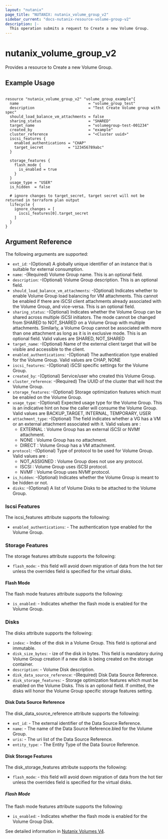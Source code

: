 ```yaml
---
layout: "nutanix"
page_title: "NUTANIX: nutanix_volume_group_v2"
sidebar_current: "docs-nutanix-resource-volume-group-v2"
description: |-
  This operation submits a request to Create a new Volume Group.
---
```


# nutanix_volume_group_v2

Provides a resource to Create a new Volume Group.

## Example Usage

``` hcl

resource "nutanix_volume_group_v2" "volume_group_example"{
  name                               = "volume_group_test"
  description                        = "Test Create Volume group with spec"
  should_load_balance_vm_attachments = false
  sharing_status                     = "SHARED"
  target_name                        = "volumegroup-test-001234"
  created_by                         = "example"
  cluster_reference                  = "<Cluster uuid>"
  iscsi_features {
    enabled_authentications = "CHAP"
    target_secret           = "123456789abc"
  }

  storage_features {
    flash_mode {
      is_enabled = true
    }
  }
  usage_type = "USER"
  is_hidden  = false

  # ignore changes to target_secret, target secret will not be returned in terraform plan output 
  lifecycle {
    ignore_changes = [
      iscsi_features[0].target_secret
    ]
  }
}
```

## Argument Reference
The following arguments are supported:


* `ext_id`: -(Optional) A globally unique identifier of an instance that is suitable for external consumption.
* `name`: -(Required) Volume Group name. This is an optional field.
* `description`: -(Optional) Volume Group description. This is an optional field.
* `should_load_balance_vm_attachments`: -(Optional) Indicates whether to enable Volume Group load balancing for VM attachments. This cannot be enabled if there are iSCSI client attachments already associated with the Volume Group, and vice-versa. This is an optional field.
* `sharing_status`: -(Optional) Indicates whether the Volume Group can be shared across multiple iSCSI initiators. The mode cannot be changed from SHARED to NOT_SHARED on a Volume Group with multiple attachments. Similarly, a Volume Group cannot be associated with more than one attachment as long as it is in exclusive mode. This is an optional field. Valid values are SHARED, NOT_SHARED
* `target_name`: -(Optional) Name of the external client target that will be visible and accessible to the client.
* `enabled_authentications`: -(Optional) The authentication type enabled for the Volume Group. Valid values are CHAP, NONE
* `iscsi_features`: -(Optional) iSCSI specific settings for the Volume Group.
* `created_by`: -(Optional) Service/user who created this Volume Group.
* `cluster_reference`: -(Required) The UUID of the cluster that will host the Volume Group.
* `storage_features`: -(Optional) Storage optimization features which must be enabled on the Volume Group.
* `usage_type`: -(Optional) Expected usage type for the Volume Group. This is an indicative hint on how the caller will consume the Volume Group.  Valid values are BACKUP_TARGET, INTERNAL, TEMPORARY, USER
* `attachment_type`: -(Optional) The field indicates whether a VG has a VM or an external attachment associated with it. Valid values are :
  - EXTERNAL : Volume Group has an external iSCSI or NVMf attachment.
  - NONE : Volume Group has no attachment.
  - DIRECT : Volume Group has a VM attachment.
* `protocol`: -(Optional) Type of protocol to be used for Volume Group. Valid values are :
  - NOT_ASSIGNED :  Volume Group does not use any protocol.
  - ISCSI : Volume Group uses iSCSI protocol.
  - NVMF : Volume Group uses NVMf protocol.
* `is_hidden`: -(Optional) Indicates whether the Volume Group is meant to be hidden or not.
* `disks`: -(Optional) A list of Volume Disks to be attached to the Volume Group.

### Iscsi Features

The iscsi_features attribute supports the following:

* `enabled_authentications`: - The authentication type enabled for the Volume Group.

### Storage Features

The storage features attribute supports the following:

* `flash_mode`: - this field will avoid down migration of data from the hot tier unless the overrides field is specified for the virtual disks.

#### Flash Mode

The flash mode features attribute supports the following:

* `is_enabled`: - Indicates whether the flash mode is enabled for the Volume Group.

### Disks

The disks attribute supports the following:

* `index`: - Index of the disk in a Volume Group. This field is optional and immutable.
* `disk_size_bytes`: - ize of the disk in bytes. This field is mandatory during Volume Group creation if a new disk is being created on the storage container.
* `description`: - Volume Disk description.
* `disk_data_source_reference`: -(Required) Disk Data Source Reference.
* `disk_storage_features`: - Storage optimization features which must be enabled on the Volume Disks. This is an optional field. If omitted, the disks will honor the Volume Group specific storage features setting.


#### Disk Data Source Reference

The disk_data_source_reference attribute supports the following:

* `ext_id`: - The external identifier of the Data Source Reference.
* `name`: - The name of the Data Source Reference.bled for the Volume Group.
* `uris`: - The uri list of the Data Source Reference.
* `entity_type`: - The Entity Type of the Data Source Reference.

#### Disk Storage Features

The disk_storage_features attribute supports the following:

* `flash_mode`: - this field will avoid down migration of data from the hot tier unless the overrides field is specified for the virtual disks.

##### Flash Mode

The flash mode features attribute supports the following:

* `is_enabled`: - Indicates whether the flash mode is enabled for the Volume Group Disk.

See detailed information in [Nutanix Volumes V4](https://developers.nutanix.com/api-reference?namespace=volumes&version=v4.0#tag/VolumeGroups/operation/createVolumeGroup).
